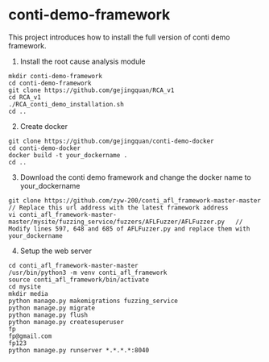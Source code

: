 # conti-demo-framework
This project introduces how to install the full version of conti demo framework.

1. Install the root cause analysis module

```
mkdir conti-demo-framework
cd conti-demo-framework
git clone https://github.com/gejingquan/RCA_v1
cd RCA_v1
./RCA_conti_demo_installation.sh
cd ..
```

2. Create docker

```
git clone https://github.com/gejingquan/conti-demo-docker
cd conti-demo-docker
docker build -t your_dockername .
cd ..
```


3. Download the conti demo framework and change the docker name to your_dockername

```
git clone https://github.com/zyw-200/conti_afl_framework-master-master    // Replace this url address with the latest framework address
vi conti_afl_framework-master-master/mysite/fuzzing_service/fuzzers/AFLFuzzer/AFLFuzzer.py   // Modify lines 597, 648 and 685 of AFLFuzzer.py and replace them with your_dockername   

```

4. Setup the web server

```
cd conti_afl_framework-master-master
/usr/bin/python3 -m venv conti_afl_framework
source conti_afl_framework/bin/activate
cd mysite
mkdir media
python manage.py makemigrations fuzzing_service
python manage.py migrate
python manage.py flush
python manage.py createsuperuser 
fp 
fp@gmail.com 
fp123
python manage.py runserver *.*.*.*:8040
```

 
